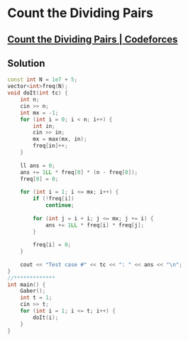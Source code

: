 # Count the Dividing Pairs
## [Count the Dividing Pairs | Codeforces](https://codeforces.com/gym/102317/problem/H)

## Solution
```cpp
const int N = 1e7 + 5;
vector<int>freq(N);
void doIt(int tc) {
    int n;
    cin >> n;
    int mx = -1;
    for (int i = 0; i < n; i++) {
        int in;
        cin >> in;
        mx = max(mx, in);
        freq[in]++;
    }
 
    ll ans = 0;
    ans += 1LL * freq[0] * (n - freq[0]);
    freq[0] = 0;
 
    for (int i = 1; i <= mx; i++) {
        if (!freq[i])
            continue;
 
        for (int j = i + i; j <= mx; j += i) {
            ans += 1LL * freq[i] * freq[j];
        }
 
        freq[i] = 0;
    }
 
    cout << "Test case #" << tc << ": " << ans << "\n";
}
//*************
int main() {
    Gaber();
    int t = 1;
    cin >> t;
    for (int i = 1; i <= t; i++) {
        doIt(i);
    }
}
```
